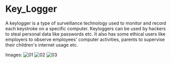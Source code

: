 # Key_Logger
A keylogger is a type of surveillance technology used to monitor and record each keystroke on a specific computer. Keyloggers can be used by hackers to steal personal data like passwords etc. It also has some ethical users like employers to observe employees' computer activities, parents to supervise their children's internet usage etc.

Images:
![01](https://user-images.githubusercontent.com/119427169/227568462-c19ca0cf-a391-4a86-abb7-db1e3b39a57a.jpg)
![02](https://user-images.githubusercontent.com/119427169/227568489-bd1e76af-65e8-4049-8d10-186181565478.jpg)
![03](https://user-images.githubusercontent.com/119427169/227568901-c2577605-a8c6-4b9e-b850-e2de142c9f21.jpg)

